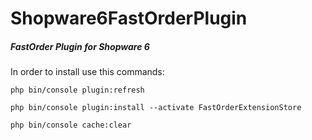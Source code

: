 # Shopware6FastOrderPlugin

##### FastOrder Plugin for Shopware 6

In order to install use this commands:

`php bin/console plugin:refresh
`

`php bin/console plugin:install --activate FastOrderExtensionStore
`

`php bin/console cache:clear`
